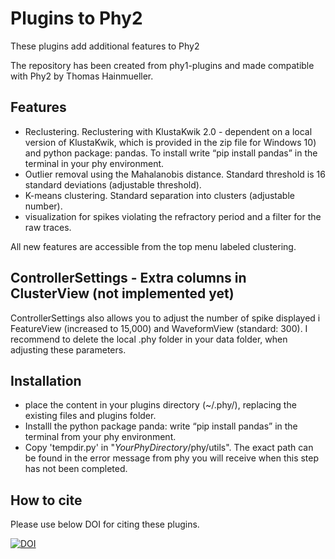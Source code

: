 # Plugins to Phy2
These plugins add additional features to Phy2

The repository has been created from phy1-plugins and made compatible with Phy2 by Thomas Hainmueller. 

## Features
* Reclustering. Reclustering with KlustaKwik 2.0 - dependent on a local version of KlustaKwik, which is provided in the zip file for Windows 10) and python package: pandas. To install write “pip install pandas” in the terminal in your phy environment.
* Outlier removal using the Mahalanobis distance. Standard threshold is 16 standard deviations (adjustable threshold).
* K-means clustering. Standard separation into clusters (adjustable number).
* visualization for spikes violating the refractory period and a filter for the raw traces.

All new features are accessible from the top menu labeled clustering.

## ControllerSettings - Extra columns in ClusterView (not implemented yet)
ControllerSettings also allows you to adjust the number of spike displayed i FeatureView (increased to 15,000) and WaveformView (standard: 300). I recommend to delete the local .phy folder in your data folder, when adjusting these parameters.

## Installation 
* place the content in your plugins directory (~/.phy/), replacing the existing files and plugins folder.
* Installl the python package panda: write “pip install pandas” in the terminal from your phy environment.
* Copy 'tempdir.py' in "*YourPhyDirectory*/phy/utils". The exact path can be found in the error message from phy you will receive when this step has not been completed.

## How to cite
Please use below DOI for citing these plugins.

<a href="https://zenodo.org/badge/latestdoi/126424002"><img src="https://zenodo.org/badge/126424002.svg" alt="DOI"></a>
